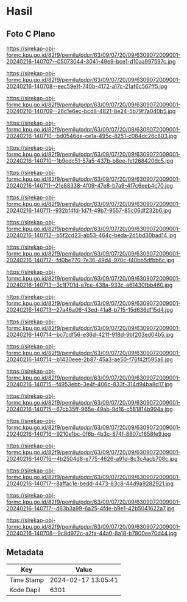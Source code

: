 # Hasil

## Foto C Plano

https://sirekap-obj-formc.kpu.go.id/82f9/pemilu/pdpr/63/09/07/20/09/6309072009001-20240216-140707--05073044-3041-49e9-bce1-d10aa997597c.jpg

https://sirekap-obj-formc.kpu.go.id/82f9/pemilu/pdpr/63/09/07/20/09/6309072009001-20240216-140708--eec59e1f-740b-4172-a17c-21af6c567ff5.jpg

https://sirekap-obj-formc.kpu.go.id/82f9/pemilu/pdpr/63/09/07/20/09/6309072009001-20240216-140709--26c1e6ec-bcd8-4821-8e24-5b79f7a040b5.jpg

https://sirekap-obj-formc.kpu.go.id/82f9/pemilu/pdpr/63/09/07/20/09/6309072009001-20240216-140710--bd0546de-ce1a-495c-8251-c084dc26c803.jpg

https://sirekap-obj-formc.kpu.go.id/82f9/pemilu/pdpr/63/09/07/20/09/6309072009001-20240216-140710--1b9edc51-57a5-437b-b8ee-fe1268420dc5.jpg

https://sirekap-obj-formc.kpu.go.id/82f9/pemilu/pdpr/63/09/07/20/09/6309072009001-20240216-140711--21e88338-4f09-47e8-b7a9-4f7c6eeb4c70.jpg

https://sirekap-obj-formc.kpu.go.id/82f9/pemilu/pdpr/63/09/07/20/09/6309072009001-20240216-140711--932bf4fd-1d7f-49b7-9557-85c06df232b6.jpg

https://sirekap-obj-formc.kpu.go.id/82f9/pemilu/pdpr/63/09/07/20/09/6309072009001-20240216-140712--b5f2cd23-ab53-464c-beda-2d5bd30bad14.jpg

https://sirekap-obj-formc.kpu.go.id/82f9/pemilu/pdpr/63/09/07/20/09/6309072009001-20240216-140712--fd0be770-7e36-49d4-970c-f40bb5dfbb6c.jpg

https://sirekap-obj-formc.kpu.go.id/82f9/pemilu/pdpr/63/09/07/20/09/6309072009001-20240216-140713--3c1f701d-e7ce-438a-933c-a61430fbb460.jpg

https://sirekap-obj-formc.kpu.go.id/82f9/pemilu/pdpr/63/09/07/20/09/6309072009001-20240216-140713--27a46a06-43ed-41a8-b715-15d636df15d4.jpg

https://sirekap-obj-formc.kpu.go.id/82f9/pemilu/pdpr/63/09/07/20/09/6309072009001-20240216-140714--bc7cdf56-e36d-4211-918d-9bf203ed04b5.jpg

https://sirekap-obj-formc.kpu.go.id/82f9/pemilu/pdpr/63/09/07/20/09/6309072009001-20240216-140714--b1430eee-2b87-45a3-ae50-f76f42f595a6.jpg

https://sirekap-obj-formc.kpu.go.id/82f9/pemilu/pdpr/63/09/07/20/09/6309072009001-20240216-140715--f4953ebb-3e4f-406c-833f-314d94ba8d17.jpg

https://sirekap-obj-formc.kpu.go.id/82f9/pemilu/pdpr/63/09/07/20/09/6309072009001-20240216-140715--67cb35ff-965e-49ab-9d16-c581814b994a.jpg

https://sirekap-obj-formc.kpu.go.id/82f9/pemilu/pdpr/63/09/07/20/09/6309072009001-20240216-140716--9210e1bc-0f6b-4b3c-874f-8807c1658fe9.jpg

https://sirekap-obj-formc.kpu.go.id/82f9/pemilu/pdpr/63/09/07/20/09/6309072009001-20240216-140716--4b2504d8-e775-4626-a91d-8c3c4acb708c.jpg

https://sirekap-obj-formc.kpu.go.id/82f9/pemilu/pdpr/63/09/07/20/09/6309072009001-20240216-140717--8affac1e-bedd-4473-83c8-44d9a9282921.jpg

https://sirekap-obj-formc.kpu.go.id/82f9/pemilu/pdpr/63/09/07/20/09/6309072009001-20240216-140717--d63b3a99-6a25-4fde-b9e1-42b5041622a7.jpg

https://sirekap-obj-formc.kpu.go.id/82f9/pemilu/pdpr/63/09/07/20/09/6309072009001-20240216-140708--9c8d972c-a2fa-44a0-8a18-b7800ee70d44.jpg


## Metadata

| Key        | Value               |
| ---------- | ------------------- |
| Time Stamp | 2024-02-17 13:05:41 |
| Kode Dapil | 6301                |



